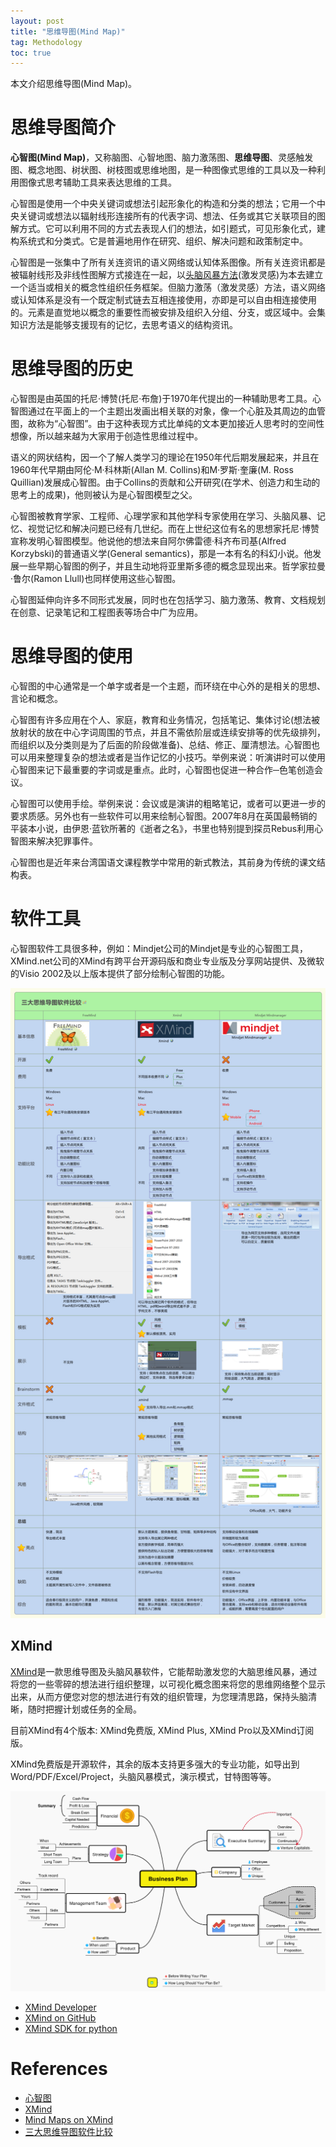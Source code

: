 ```yaml
---
layout: post
title: "思维导图(Mind Map)"
tag: Methodology
toc: true
---
```


本文介绍思维导图(Mind Map)。

<!--more-->

# 思维导图简介

**心智图(Mind Map)**，又称脑图、心智地图、脑力激荡图、**思维导图**、灵感触发图、概念地图、树状图、树枝图或思维地图，是一种图像式思维的工具以及一种利用图像式思考辅助工具来表达思维的工具。

心智图是使用一个中央关键词或想法引起形象化的构造和分类的想法；它用一个中央关键词或想法以辐射线形连接所有的代表字词、想法、任务或其它关联项目的图解方式。它可以利用不同的方式去表现人们的想法，如引题式，可见形象化式，建构系统式和分类式。它是普遍地用作在研究、组织、解决问题和政策制定中。

心智图是一张集中了所有关连资讯的语义网络或认知体系图像。所有关连资讯都是被辐射线形及非线性图解方式接连在一起，以<a href="{{ site.base-url }}/2017/03/03/brain-storming.html">头脑风暴方法</a>(激发灵感)为本去建立一个适当或相关的概念性组织任务框架。但脑力激荡（激发灵感）方法，语义网络或认知体系是没有一个既定制式链去互相连接使用，亦即是可以自由相连接使用的。元素是直觉地以概念的重要性而被安排及组织入分组、分支，或区域中。会集知识方法是能够支援现有的记忆，去思考语义的结构资讯。

# 思维导图的历史

心智图是由英国的托尼·博赞(托尼·布詹)于1970年代提出的一种辅助思考工具。心智图通过在平面上的一个主题出发画出相关联的对象，像一个心脏及其周边的血管图，故称为“心智图”。由于这种表现方式比单纯的文本更加接近人思考时的空间性想像，所以越来越为大家用于创造性思维过程中。

语义的网状结构，因一个了解人类学习的理论在1950年代后期发展起来，并且在1960年代早期由阿伦·M·科林斯(Allan M. Collins)和M·罗斯·奎廉(M. Ross Quillian)发展成心智图。由于Collins的贡献和公开研究(在学术、创造力和生动的思考上的成果)，他则被认为是心智图模型之父。

心智图被教育学家、工程师、心理学家和其他学科专家使用在学习、头脑风暴、记忆、视觉记忆和解决问题已经有几世纪。而在上世纪这位有名的思想家托尼·博赞宣称发明心智图模型。他说他的想法来自阿尔佛雷德·科齐布司基(Alfred Korzybski)的普通语义学(General semantics)，那是一本有名的科幻小说。他发展一些早期心智图的例子，并且生动地将亚里斯多德的概念显现出来。哲学家拉曼·鲁尔(Ramon Llull)也同样使用这些心智图。

心智图延伸向许多不同形式发展，同时也在包括学习、脑力激荡、教育、文档规划在创意、记录笔记和工程图表等场合中广为应用。

# 思维导图的使用

心智图的中心通常是一个单字或者是一个主题，而环绕在中心外的是相关的思想、言论和概念。

心智图有许多应用在个人、家庭，教育和业务情况，包括笔记、集体讨论(想法被放射状的放在中心字词周围的节点，并且不需依阶层或连续安排等的优先级排列，而组织以及分类则是为了后面的阶段做准备)、总结、修正、厘清想法。心智图也可以用来整理复杂的想法或者是当作记忆的小技巧。举例来说：听演讲时可以使用心智图来记下最重要的字词或是重点。此时，心智图也促进一种合作─色笔创造会议。

心智图可以使用手绘。举例来说：会议或是演讲的粗略笔记，或者可以更进一步的要求质感。另外也有一些软件可以用来绘制心智图。2007年8月在英国最畅销的平装本小说，由伊恩·蓝钦所著的《逝者之名》，书里也特别提到探员Rebus利用心智图来解决犯罪事件。

心智图也是近年来台湾国语文课程教学中常用的新式教法，其前身为传统的课文结构表。

# 软件工具

心智图软件工具很多种，例如：Mindjet公司的Mindjet是专业的心智图工具，XMind.net公司的XMind有跨平台开源码版和商业专业版及分享网站提供、及微软的Visio 2002及以上版本提供了部分绘制心智图的功能。

![Comparison-FreeMind-XMind-Mindmanager](/assets/Comparison-FreeMind-XMind-Mindmanager.jpg)

## XMind

[XMind](http://www.xmind.net/)是一款思维导图及头脑风暴软件，它能帮助激发您的大脑思维风暴，通过将您的一些零碎的想法进行组织整理，以可视化概念图来将您的思维网络整个显示出来，从而方便您对您的想法进行有效的组织管理，为您理清思路，保持头脑清晰，随时把握计划或任务的全局。

目前XMind有4个版本: XMind免费版, XMind Plus, XMind Pro以及XMind订阅版。

XMind免费版是开源软件，其余的版本支持更多强大的专业功能，如导出到Word/PDF/Excel/Project，头脑风暴模式，演示模式，甘特图等等。

![XMind-mind-maps](/assets/XMind-mind-maps.png)

* [XMind Developer](https://www.xmind.net/developer/)
* [XMind on GitHub](https://github.com/xmindltd/xmind)
* [XMind SDK for python](https://github.com/xmindltd/xmind-sdk-python)

# References

* [心智图](https://zh.wikipedia.org/wiki/%E5%BF%83%E6%99%BA%E5%9B%BE)
* [XMind](http://www.xmind.net/)
* [Mind Maps on XMind](http://www.xmind.net/)
* [三大思维导图软件比较](https://www.zhihu.com/question/22094277)
